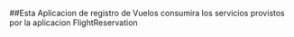 ##Esta Aplicacion de registro de Vuelos consumira los servicios provistos por la aplicacion FlightReservation